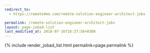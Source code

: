 ```yaml
---
redirect_to:
  - https://remote4me.com/remote-solution-engineer-architect-jobs

permalink: /remote-solution-engineer-architect-jobs
layout: page-jobad-list
last_modified_at: 2018-07-16T18:37:56+0300
---
```

{% include render_jobad_list.html permalink=page.permalink %}
